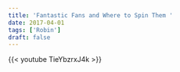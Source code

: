 ```yaml
---
title: 'Fantastic Fans and Where to Spin Them '
date: 2017-04-01
tags: ['Robin']
draft: false
---
```

{{< youtube TieYbzrxJ4k >}}

